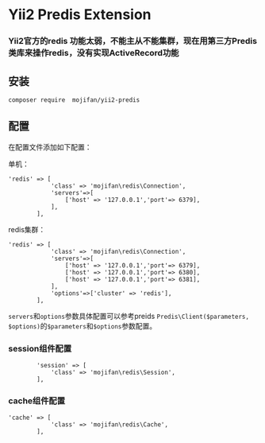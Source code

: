 # Yii2 Predis Extension

### Yii2官方的redis 功能太弱，不能主从不能集群，现在用第三方Predis类库来操作redis，没有实现ActiveRecord功能

## 安装

```
composer require  mojifan/yii2-predis
```

## 配置

在配置文件添加如下配置：

单机：
```
'redis' => [
            'class' => 'mojifan\redis\Connection',
            'servers'=>[
                ['host' => '127.0.0.1','port'=> 6379],
            ],
        ],
```
redis集群：

```
'redis' => [
            'class' => 'mojifan\redis\Connection',
            'servers'=>[
                ['host' => '127.0.0.1','port'=> 6379],
                ['host' => '127.0.0.1','port'=> 6380],
                ['host' => '127.0.0.1','port'=> 6381],
            ],
            'options'=>['cluster' => 'redis'],
        ],
```

`servers`和`options`参数具体配置可以参考preids `Predis\Client($parameters, $options)`的`$parameters`和`$options`参数配置。

### session组件配置
```
        'session' => [
            'class' => 'mojifan\redis\Session',
        ],
```
### cache组件配置
```
'cache' => [
            'class' => 'mojifan\redis\Cache',
        ],
```